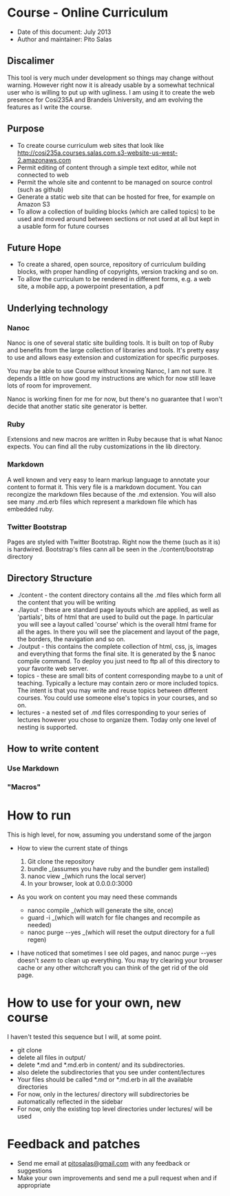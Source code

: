 # Course - Online Curriculum
* Date of this document: July 2013
* Author and maintainer: Pito Salas

## Discalimer

This tool is very much under development so things may change without warning. However right now it is already usable by a somewhat technical user who is willing to put up with ugliness. I am using it to create the web presence for Cosi235A and Brandeis University, and am evolving the features as I write the course.

## Purpose

* To create course curriculum web sites that look like http://cosi235a.courses.salas.com.s3-website-us-west-2.amazonaws.com
* Permit editing of content through a simple text editor, while not connected to web
* Permit the whole site and contennt to be managed on source control (such as github)
* Generate a static web site that can be hosted for free, for example on Amazon S3
* To allow a collection of building blocks (which are called topics) to be used and moved around between sections or not used at all but kept in a usable form for future courses

## Future Hope
* To create a shared, open source, repository of curriculum building blocks, with proper handling of copyrights, version tracking and so on.
* To allow the curriculum to be rendered in different forms, e.g. a web site, a mobile app, a powerpoint presentation, a pdf

## Underlying technology
### Nanoc
Nanoc is one of several static site building tools. It is built on top of Ruby and benefits from the large collection of libraries and tools. It's pretty easy to use and allows easy extension and customization for specific purposes.

You may be able to use Course without knowing Nanoc, I am not sure. It depends a little on how good my instructions are which for now still leave lots of room for improvement.

Nanoc is working finen for me for now, but there's no guarantee that I won't decide that another static site generator is better.

### Ruby
Extensions and new macros are written in Ruby because that is what Nanoc expects. You can find all the ruby customizations in the lib directory. 

### Markdown
A well known and very easy to learn markup language to annotate your content to format it. This very file is a markdown document. You can recongize the markdown files because of the .md extension. You will also see many .md.erb files which represent a markdown file which has embedded ruby.

### Twitter Bootstrap
Pages are styled with Twitter Bootstrap. Right now the theme (such as it is) is hardwired. Bootstrap's files cann all be seen in the ./content/bootstrap directory

## Directory Structure
* ./content - the content directory contains all the .md files which form all the content that you will be writing
* ./layout - these are standard page layouts which are applied, as well as 'partials', bits of html that are used to build out the page. In particular you will see a layout called 'course' which is the overall html frame for all the ages. In there you will see the placement and layout of the page, the borders, the navigation and so on.
* ./output - this contains the complete collection of html, css, js, images and everything that forms the final site. It is generated by the $ nanoc compile command. To deploy you just need to ftp all of this directory to your favorite web server.
* topics - these are small bits of content corresponding maybe to a unit of teaching. Typically a lecture may contain zero or more included topics. The intent is that you may write and reuse topics between different courses. You could use someone else's topics in your courses, and so on.
* lectures - a nested set of .md files corresponding to your series of lectures however you chose to organize them. Today only one level of nesting is supported.

## How to write content
### Use Markdown
### "Macros"

# How to run

This is high level, for now, assuming you understand some of the jargon

* How to view the current state of things
	1. Git clone the repository
	1. bundle	_(assumes you have ruby and the bundler gem installed)
	1. nanoc view _(which runs the local server)
	1. In your browser, look at 0.0.0.0:3000

* As you work on content you may need these commands
	* nanoc compile _(which will generate the site, once)
	* guard -i _(which will watch for file changes and recompile as needed)
	* nanoc purge --yes _(which will reset the output directory for a full regen)

* I have noticed that sometimes I see old pages, and nanoc purge --yes doesn't _seem_ to clean up everything. You may try clearing your browser cache or any other witchcraft you can think of the get rid of the old page.

# How to use for your own, new course

I haven't tested this sequence but I will, at some point.

* git clone
* delete all files in output/
* delete *.md and *.md.erb in content/ and its subdirectories.
* also delete the subdirectories that you see under content/lectures
* Your files should be called *.md or *.md.erb in all the available directories
* For now, only in the lectures/ directory will subdirectories be automatically reflected in the sidebar
* For now, only the existing top level directories under lectures/ will be used

# Feedback and patches

* Send me email at pitosalas@gmail.com with any feedback or suggestions
* Make your own improvements and send me a pull request when and if appropriate


